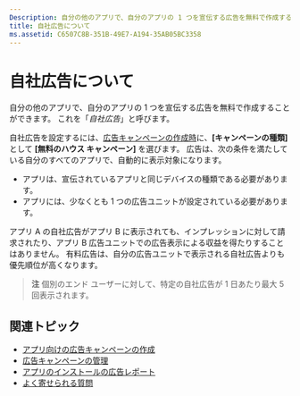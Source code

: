 ```yaml
---
Description: 自分の他のアプリで、自分のアプリの 1 つを宣伝する広告を無料で作成することができます。 これを「自社広告」と呼びます。
title: 自社広告について
ms.assetid: C6507C8B-351B-49E7-A194-35AB05BC3358
---
```


# 自社広告について


自分の他のアプリで、自分のアプリの 1 つを宣伝する広告を無料で作成することができます。 これを「*自社広告*」と呼びます。

自社広告を設定するには、[広告キャンペーンの作成時](create-an-ad-campaign-for-your-app.md)に、**[キャンペーンの種類]** として **[無料のハウス キャンペーン]** を選びます。 広告は、次の条件を満たしている自分のすべてのアプリで、自動的に表示対象になります。

-   アプリは、宣伝されているアプリと同じデバイスの種類である必要があります。
-   アプリには、少なくとも 1 つの広告ユニットが設定されている必要があります。

アプリ A の自社広告がアプリ B に表示されても、インプレッションに対して請求されたり、アプリ B 広告ユニットでの広告表示による収益を得たりすることはありません。 有料広告は、自分の広告ユニットで表示される自社広告よりも優先順位が高くなります。

> **注**  個別のエンド ユーザーに対して、特定の自社広告が 1 日あたり最大 5 回表示されます。

 

## 関連トピック


* [アプリ向けの広告キャンペーンの作成](create-an-ad-campaign-for-your-app.md)
* [広告キャンペーンの管理](managing-your-ad-campaign.md)
* [アプリのインストールの広告レポート](app-install-ads-reports.md)
* [よく寄せられる質問](common-questions.md)




<!--HONumber=Mar16_HO5-->


